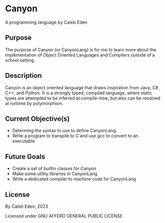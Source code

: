 # Canyon

A programming language by Caleb Eden

## Purpose

The purpose of Canyon (or CanyonLang) is for me to learn more about the implementation of
Object Oriented Languages and Compilers outside of a school setting.

## Description

Canyon is an object oriented language that draws inspiration from Java, C#, C++,
and Python. It is a strongly typed, compiled language, where static types are attempted to
be inferred at compile-time, but also can be resolved at runtime by polymorphism.

## Current Objective(s)

- Determing the syntax to use to define CanyonLang
- Write a program to transpile to C and use gcc to convert to an executable

## Future Goals

- Create a set of builtin classes for Canyon
- Make some utility libraries in CanyonLang
- Write a dedicated compiler to machine code for CanyonLang

## License

By Caleb Eden, 2023

Licensed under GNU AFFERO GENERAL PUBLIC LICENSE
